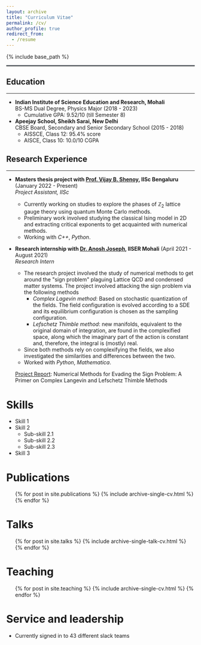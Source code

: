 ```yaml
---
layout: archive
title: "Curriculum Vitae"
permalink: /cv/
author_profile: true
redirect_from:
  - /resume
---
```


{% include base_path %}
<hr style="text-align:left;margin-left:0;border-top:2px solid #6b7278"> 

## Education
-----
* **Indian Institute of Science Education and Research, Mohali** <br> BS-MS Dual Degree, Physics Major (2018 - 2023)
  * Cumulative GPA: 9.52/10 (till Semester 8)  
* **Apeejay School, Sheikh Sarai, New Delhi** <br> CBSE Board, Secondary and Senior Secondary School (2015 - 2018)
  * AISSCE, Class 12: 95.4% score
  * AISCE,  Class 10: 10.0/10 CGPA

## Research Experience
-----
* **Masters thesis project with [Prof. Vijay B. Shenoy](http://www.physics.iisc.ac.in/~shenoy/), IISc Bengaluru** (January 2022 - Present) <br> _Project Assistant, IISc_
  * Currently working on studies to explore the phases of $\mathbb{Z}_2$ lattice gauge theory using quantum Monte Carlo methods.
  * Preliminary work involved studying the classical Ising model in 2D and extracting critical exponents to get acquainted with numerical methods.
  * Working with _C++_, _Python_. 


* **Research internship with [Dr. Anosh Joseph](https://web.iisermohali.ac.in/Faculty/anoshjoseph/), IISER Mohali** (April 2021 - August 2021) <br> _Research Intern_ 
  * The research project involved the study of numerical methods to get around the "sign problem" plaguing Lattice QCD and condensed matter systems. The project involved attacking the sign problem via the following methods
    * _Complex Lagevin method_: Based on stochastic quantization of the fields. The field configuration is evolved according to a SDE and its equilibrium configuration is chosen as the sampling configuration. 
    * _Lefschetz Thimble method_: new manifolds, equivalent to the original domain of integration, are found in the complexified space, along which the imaginary part of the action is constant and, therefore, the integral is (mostly) real.
  * Since both methods rely on complexifying the fields, we also investigated the similarities and differences between the two.
  * Worked with _Python_, _Mathematica_.
  
  [Project Report](https://web.iisermohali.ac.in/Faculty/anoshjoseph/internships/2021/report_2021_Kunal_Verma.pdf): Numerical Methods for Evading the Sign Problem:
A Primer on Complex Langevin and Lefschetz Thimble Methods
  
Skills
======
* Skill 1
* Skill 2
  * Sub-skill 2.1
  * Sub-skill 2.2
  * Sub-skill 2.3
* Skill 3

Publications
======
  <ul>{% for post in site.publications %}
    {% include archive-single-cv.html %}
  {% endfor %}</ul>
  
Talks
======
  <ul>{% for post in site.talks %}
    {% include archive-single-talk-cv.html %}
  {% endfor %}</ul>
  
Teaching
======
  <ul>{% for post in site.teaching %}
    {% include archive-single-cv.html %}
  {% endfor %}</ul>
  
Service and leadership
======
* Currently signed in to 43 different slack teams
